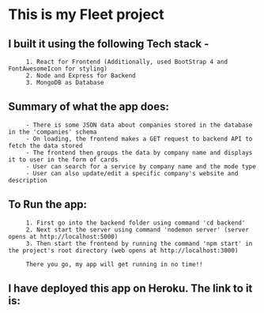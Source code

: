 # This is my Fleet project

## I built it using the following Tech stack - 
         1. React for Frontend (Additionally, used BootStrap 4 and FontAwesomeIcon for styling)
         2. Node and Express for Backend
         3. MongoDB as Database
         
## Summary of what the app does:
         - There is some JSON data about companies stored in the database in the 'companies' schema
         - On loading, the frontend makes a GET request to backend API to fetch the data stored
         - The frontend then groups the data by company name and displays it to user in the form of cards
         - User can search for a service by company name and the mode type
         - User can also update/edit a specific company's website and description
         
## To Run the app:
         1. First go into the backend folder using command 'cd backend' 
         2. Next start the server using command 'nodemon server' (server opens at http://localhost:5000)
         3. Then start the frontend by running the command 'npm start' in the project's root directory (web opens at http://localhost:3000)
         
         There you go, my app will get running in no time!!
         
## I have deployed this app on Heroku. The link to it is: 
